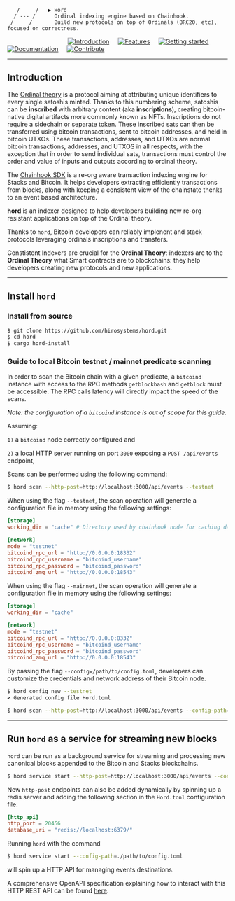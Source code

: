                       
       /     /   ▶ Hord   
      / --- /      Ordinal indexing engine based on Chainhook.
     /     /       Build new protocols on top of Ordinals (BRC20, etc), focused on correctness.
                  

&nbsp;&nbsp;&nbsp;&nbsp;&nbsp;&nbsp;&nbsp;&nbsp;&nbsp;&nbsp;&nbsp;&nbsp;&nbsp;&nbsp;&nbsp;&nbsp;&nbsp;&nbsp;&nbsp;&nbsp;&nbsp;&nbsp;&nbsp;&nbsp;&nbsp;&nbsp;&nbsp;&nbsp;&nbsp;&nbsp;&nbsp;&nbsp;&nbsp;&nbsp;&nbsp;[![Introduction](https://img.shields.io/badge/%23-%20Introduction%20-orange?labelColor=gray)](#Introduction)
&nbsp;&nbsp;&nbsp;&nbsp;[![Features](https://img.shields.io/badge/%23-Features-orange?labelColor=gray)](#Features)
&nbsp;&nbsp;&nbsp;&nbsp;[![Getting started](https://img.shields.io/badge/%23-Quick%20Start-orange?labelColor=gray)](#Quick-start)
&nbsp;&nbsp;&nbsp;&nbsp;[![Documentation](https://img.shields.io/badge/%23-Documentation-orange?labelColor=gray)](#Documentation)
&nbsp;&nbsp;&nbsp;&nbsp;[![Contribute](https://img.shields.io/badge/%23-Contribute-orange?labelColor=gray)](#Contribute)

***

## Introduction

The [Ordinal theory](https://trustmachines.co/glossary/ordinal-theory) is a protocol aiming at attributing unique identifiers to every single satoshis minted. Thanks to this numbering scheme, satoshis can be **inscribed** with arbitrary content (aka **inscriptions**), creating bitcoin-native digital artifacts more commonly known as NFTs. Inscriptions do not require a sidechain or separate token.
These inscribed sats can then be transferred using bitcoin transactions, sent to bitcoin addresses, and held in bitcoin UTXOs. These transactions, addresses, and UTXOs are normal bitcoin transactions, addresses, and UTXOS in all respects, with the exception that in order to send individual sats, transactions must control the order and value of inputs and outputs according to ordinal theory.

The [Chainhook SDK](https://github.com/hirosystems/chainhook) is a re-org aware transaction indexing engine for Stacks and Bitcoin. It helps developers extracting efficiently transactions from blocks, along with keeping a consistent view of the chainstate thenks to an event based architecture.

**hord** is an indexer designed to help developers building new re-org resistant applications on top of the Ordinal theory.

Thanks to `hord`, Bitcoin developers can reliably implenent and stack protocols leveraging ordinals inscriptions and transfers.

Constistent Indexers are crucial for the **Ordinal Theory**: indexers are to the **Ordinal Theory** what Smart contracts are to blockchains: they help developers creating new protocols and new applications.

---
## Install `hord`

### Install from source

```bash 
$ git clone https://github.com/hirosystems/hord.git
$ cd hord
$ cargo hord-install
```

### Guide to local Bitcoin testnet / mainnet predicate scanning

In order to scan the Bitcoin chain with a given predicate, a `bitcoind` instance with access to the RPC methods `getblockhash` and `getblock` must be accessible. The RPC calls latency will directly impact the speed of the scans.

*Note: the configuration of a `bitcoind` instance is out of scope for this guide.*

Assuming: 

`1)` a `bitcoind` node correctly configured and 

`2)` a local HTTP server running on port `3000` exposing a `POST /api/events` endpoint, 

Scans can be performed using the following command:
```bash
$ hord scan --http-post=http://localhost:3000/api/events --testnet
```
When using the flag `--testnet`, the scan operation will generate a configuration file in memory using the following settings:
```toml
[storage]
working_dir = "cache" # Directory used by chainhook node for caching data

[network]
mode = "testnet"
bitcoind_rpc_url = "http://0.0.0.0:18332"
bitcoind_rpc_username = "bitcoind_username"
bitcoind_rpc_password = "bitcoind_password"
bitcoind_zmq_url = "http://0.0.0.0:18543"
```

When using the flag `--mainnet`, the scan operation will generate a configuration file in memory using the following settings:
```toml
[storage]
working_dir = "cache"

[network]
mode = "testnet"
bitcoind_rpc_url = "http://0.0.0.0:8332"
bitcoind_rpc_username = "bitcoind_username"
bitcoind_rpc_password = "bitcoind_password"
bitcoind_zmq_url = "http://0.0.0.0:18543"
```

By passing the flag `--config=/path/to/config.toml`, developers can customize the credentials and network address of their Bitcoin node. 
```bash
$ hord config new --testnet
✔ Generated config file Hord.toml

$ hord scan --http-post=http://localhost:3000/api/events --config-path=./Hord.toml
```

---
## Run `hord` as a service for streaming new blocks

`hord` can be run as a background service for streaming and processing new canonical blocks appended to the Bitcoin and Stacks blockchains.

```bash
$ hord service start --http-post=http://localhost:3000/api/events --config-path=./path/to/config.toml
```

New `http-post` endpoints can also be added dynamically by spinning up a redis server and adding the following section in the `Hord.tonl` configuration file:

```toml
[http_api]
http_port = 20456
database_uri = "redis://localhost:6379/"
```

Running `hord` with the command

```bash
$ hord service start --config-path=./path/to/config.toml
```

will spin up a HTTP API for managing events destinations.


A comprehensive OpenAPI specification explaining how to interact with this HTTP REST API can be found [here](https://github.com/hirosystems/chainhook/blob/develop/docs/chainhook-openapi.json).
